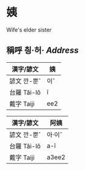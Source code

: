 # 姨
Wife's elder sister

## 稱呼 칑·허· _Address_

漢字/諺文 | 姨
--- | ---
諺文 깐-뿐ˆ | 이ˆ
台羅 Tâi-lô | î
戴字 Taiji | ee2


漢字/諺文 | 阿姨
--- | ---
諺文 깐-뿐ˆ | 아·이ˆ
台羅 Tâi-lô | a-î
戴字 Taiji | a3ee2


